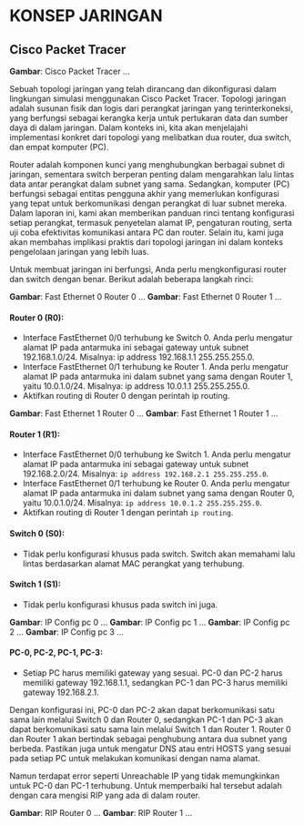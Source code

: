 # KONSEP JARINGAN
## Cisco Packet Tracer

**Gambar**: Cisco Packet Tracer
...

Sebuah topologi jaringan yang telah dirancang dan dikonfigurasi dalam lingkungan simulasi menggunakan Cisco Packet Tracer. Topologi jaringan adalah susunan fisik dan logis dari perangkat jaringan yang terinterkoneksi, yang berfungsi sebagai kerangka kerja untuk pertukaran data dan sumber daya di dalam jaringan. Dalam konteks ini, kita akan menjelajahi implementasi konkret dari topologi yang melibatkan dua router, dua switch, dan empat komputer (PC).

Router adalah komponen kunci yang menghubungkan berbagai subnet di jaringan, sementara switch berperan penting dalam mengarahkan lalu lintas data antar perangkat dalam subnet yang sama. Sedangkan, komputer (PC) berfungsi sebagai entitas pengguna akhir yang memerlukan konfigurasi yang tepat untuk berkomunikasi dengan perangkat di luar subnet mereka. Dalam laporan ini, kami akan memberikan panduan rinci tentang konfigurasi setiap perangkat, termasuk penyetelan alamat IP, pengaturan routing, serta uji coba efektivitas komunikasi antara PC dan router. Selain itu, kami juga akan membahas implikasi praktis dari topologi jaringan ini dalam konteks pengelolaan jaringan yang lebih luas.

Untuk membuat jaringan ini berfungsi, Anda perlu mengkonfigurasi router dan switch dengan benar. Berikut adalah beberapa langkah rinci:

**Gambar**: Fast Ethernet 0 Router 0
...
**Gambar**: Fast Ethernet 0 Router 1
...

#### Router 0 (R0):
- Interface FastEthernet 0/0 terhubung ke Switch 0. Anda perlu mengatur alamat IP pada antarmuka ini sebagai gateway untuk subnet 192.168.1.0/24. Misalnya: ip address 192.168.1.1 255.255.255.0.
- Interface FastEthernet 0/1 terhubung ke Router 1. Anda perlu mengatur alamat IP pada antarmuka ini dalam subnet yang sama dengan Router 1, yaitu 10.0.1.0/24. Misalnya: ip address 10.0.1.1 255.255.255.0.
- Aktifkan routing di Router 0 dengan perintah ip routing.

**Gambar**: Fast Ethernet 1 Router 0
...
**Gambar**: Fast Ethernet 1 Router 1
...

#### Router 1 (R1):
- Interface FastEthernet 0/0 terhubung ke Switch 1. Anda perlu mengatur alamat IP pada antarmuka ini sebagai gateway untuk subnet 192.168.2.0/24. Misalnya: `ip address 192.168.2.1 255.255.255.0`.
- Interface FastEthernet 0/1 terhubung ke Router 0. Anda perlu mengatur alamat IP pada antarmuka ini dalam subnet yang sama dengan Router 0, yaitu 10.0.1.0/24. Misalnya: `ip address 10.0.1.2 255.255.255.0`.
- Aktifkan routing di Router 1 dengan perintah `ip routing`.

#### Switch 0 (S0):
- Tidak perlu konfigurasi khusus pada switch. Switch akan memahami lalu lintas berdasarkan alamat MAC perangkat yang terhubung.

#### Switch 1 (S1):
- Tidak perlu konfigurasi khusus pada switch ini juga.

**Gambar**: IP Config pc 0
...
**Gambar**: IP Config pc 1
...
**Gambar**: IP Config pc 2
...
**Gambar**: IP Config pc 3
...

#### PC-0, PC-2, PC-1, PC-3:
- Setiap PC harus memiliki gateway yang sesuai. PC-0 dan PC-2 harus memiliki gateway 192.168.1.1, sedangkan PC-1 dan PC-3 harus memiliki gateway 192.168.2.1.

Dengan konfigurasi ini, PC-0 dan PC-2 akan dapat berkomunikasi satu sama lain melalui Switch 0 dan Router 0, sedangkan PC-1 dan PC-3 akan dapat berkomunikasi satu sama lain melalui Switch 1 dan Router 1. Router 0 dan Router 1 akan bertindak sebagai penghubung antara dua subnet yang berbeda. Pastikan juga untuk mengatur DNS atau entri HOSTS yang sesuai pada setiap PC untuk melakukan komunikasi dengan nama alamat.

Namun terdapat error seperti Unreachable IP yang tidak memungkinkan untuk PC-0 dan PC-1 terhubung. Untuk memperbaiki hal tersebut adalah dengan cara mengisi RIP yang ada di dalam router.

**Gambar**: RIP Router 0
...
**Gambar**: RIP Router 1
...
